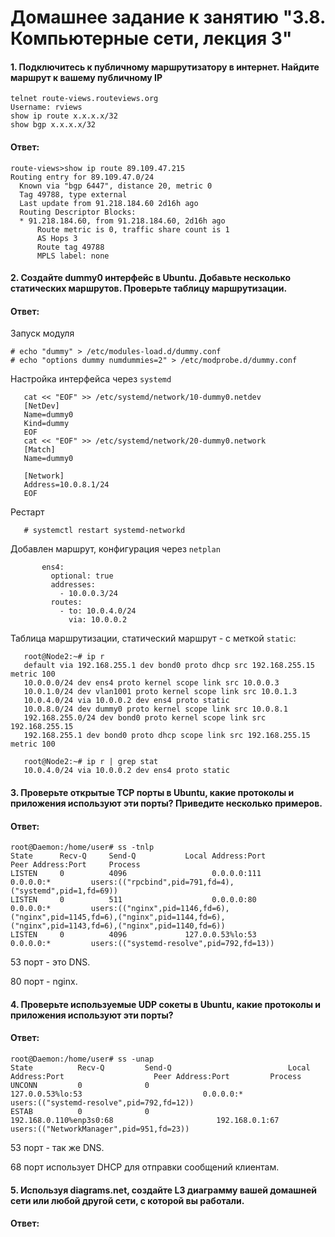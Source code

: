 # Домашнее задание к занятию "3.8. Компьютерные сети, лекция 3"
#### 1. Подключитесь к публичному маршрутизатору в интернет. Найдите маршрут к вашему публичному IP
```
telnet route-views.routeviews.org
Username: rviews
show ip route x.x.x.x/32
show bgp x.x.x.x/32
```
#### Ответ: 
```
route-views>show ip route 89.109.47.215   
Routing entry for 89.109.47.0/24
  Known via "bgp 6447", distance 20, metric 0
  Tag 49788, type external
  Last update from 91.218.184.60 2d16h ago
  Routing Descriptor Blocks:
  * 91.218.184.60, from 91.218.184.60, 2d16h ago
      Route metric is 0, traffic share count is 1
      AS Hops 3
      Route tag 49788
      MPLS label: none
```
#### 2. Создайте dummy0 интерфейс в Ubuntu. Добавьте несколько статических маршрутов. Проверьте таблицу маршрутизации.
#### Ответ:
Запуск модуля
```
# echo "dummy" > /etc/modules-load.d/dummy.conf
# echo "options dummy numdummies=2" > /etc/modprobe.d/dummy.conf
```
Настройка интерфейса через `systemd`

       cat << "EOF" >> /etc/systemd/network/10-dummy0.netdev
       [NetDev]
       Name=dummy0
       Kind=dummy
       EOF
       cat << "EOF" >> /etc/systemd/network/20-dummy0.network
       [Match]
       Name=dummy0
       
       [Network]
       Address=10.0.8.1/24
       EOF

 Рестарт

       # systemctl restart systemd-networkd

Добавлен маршрут, конфигурация через `netplan`

           ens4:
             optional: true
             addresses:
               - 10.0.0.3/24
             routes:
               - to: 10.0.4.0/24
                 via: 10.0.0.2

Таблица маршрутизации, статический маршрут - с меткой `static`:

       root@Node2:~# ip r
       default via 192.168.255.1 dev bond0 proto dhcp src 192.168.255.15 metric 100
       10.0.0.0/24 dev ens4 proto kernel scope link src 10.0.0.3
       10.0.1.0/24 dev vlan1001 proto kernel scope link src 10.0.1.3
       10.0.4.0/24 via 10.0.0.2 dev ens4 proto static
       10.0.8.0/24 dev dummy0 proto kernel scope link src 10.0.8.1
       192.168.255.0/24 dev bond0 proto kernel scope link src 192.168.255.15
       192.168.255.1 dev bond0 proto dhcp scope link src 192.168.255.15 metric 100

       root@Node2:~# ip r | grep stat
       10.0.4.0/24 via 10.0.0.2 dev ens4 proto static
#### 3. Проверьте открытые TCP порты в Ubuntu, какие протоколы и приложения используют эти порты? Приведите несколько примеров.
#### Ответ:
```
root@Daemon:/home/user# ss -tnlp
State      Recv-Q     Send-Q           Local Address:Port            Peer Address:Port     Process                                                                                    
LISTEN     0          4096                   0.0.0.0:111                  0.0.0.0:*         users:(("rpcbind",pid=791,fd=4),("systemd",pid=1,fd=69))                                  
LISTEN     0          511                    0.0.0.0:80                   0.0.0.0:*         users:(("nginx",pid=1146,fd=6),("nginx",pid=1145,fd=6),("nginx",pid=1144,fd=6),("nginx",pid=1143,fd=6),("nginx",pid=1140,fd=6))
LISTEN     0          4096             127.0.0.53%lo:53                   0.0.0.0:*         users:(("systemd-resolve",pid=792,fd=13))
```
53 порт - это DNS.

80 порт - nginx.

#### 4. Проверьте используемые UDP сокеты в Ubuntu, какие протоколы и приложения используют эти порты?
#### Ответ:
```
root@Daemon:/home/user# ss -unap
State          Recv-Q         Send-Q                          Local Address:Port                    Peer Address:Port         Process 
UNCONN         0              0                               127.0.0.53%lo:53                           0.0.0.0:*             users:(("systemd-resolve",pid=792,fd=12))                        
ESTAB          0              0                        192.168.0.110%enp3s0:68                       192.168.0.1:67            users:(("NetworkManager",pid=951,fd=23)) 
```
53 порт - так же DNS.

68 порт использует DHCP для отправки сообщений клиентам.
#### 5. Используя diagrams.net, создайте L3 диаграмму вашей домашней сети или любой другой сети, с которой вы работали.
#### Ответ:


